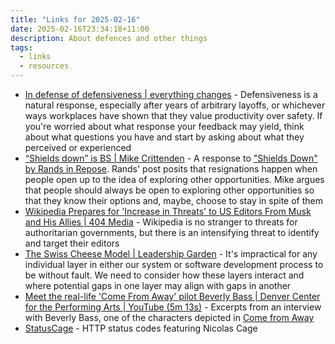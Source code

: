 ```yaml
---
title: "Links for 2025-02-16"
date: 2025-02-16T23:34:18+11:00
description: About defences and other things
tags:
  - links
  - resources
---
```


- [In defense of defensiveness | everything changes](https://everythingchanges.us/blog/in-defense-of-defensiveness/) - Defensiveness is a natural response, especially after years of arbitrary layoffs, or whichever ways workplaces have shown that they value productivity over safety. If you're worried about what response your feedback may yield, think about what questions you have and start by asking about what they perceived or experienced 
- [“Shields down” is BS | Mike Crittenden](https://critter.blog/2021/05/21/shields-down-is-bs/) - A response to ["Shields Down" by Rands in Repose](https://randsinrepose.com/archives/shields-down/). Rands' post posits that resignations happen when people open up to the idea of exploring other opportunities. Mike argues that people should always be open to exploring other opportunities so that they know their options and, maybe, choose to stay in spite of them
- [Wikipedia Prepares for 'Increase in Threats' to US Editors From Musk and His Allies | 404 Media](https://www.404media.co/wikipedia-prepares-for-increase-in-threats-to-us-editors-from-musk-and-his-allies/) - Wikipedia is no stranger to threats for authoritarian governments, but there is an intensifying threat to identify and target their editors
- [The Swiss Cheese Model | Leadership Garden](https://leadership.garden/the-swiss-cheese-model/) - It's impractical for any individual layer in either our system or software development process to be without fault. We need to consider how these layers interact and where potential gaps in one layer may align with gaps in another
- [Meet the real-life 'Come From Away' pilot Beverly Bass | Denver Center for the Performing Arts | YouTube (5m 13s)](https://www.youtube.com/watch?v=IQO6fXkmjQA) - Excerpts from an interview with Beverly Bass, one of the characters depicted in [Come from Away](https://en.wikipedia.org/wiki/Come_from_Away)
- [StatusCage](https://statuscage.com) - HTTP status codes featuring Nicolas Cage

